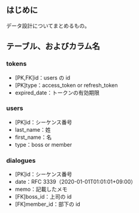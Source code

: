## はじめに

データ設計についてまとめるもの。

## テーブル、およびカラム名

### tokens

- [PK,FK]id：users の id
- [PK]type：access_token or refresh_token
- expired_date：トークンの有効期限

### users

- [PK]id：シーケンス番号
- last_name：姓
- first_name：名
- type：boss or member

### dialogues

- [PK]id：シーケンス番号
- date：RFC 3339（2020-01-01T01:01:01+09:00）
- memo：記載したメモ
- [FK]boss_id：上司の id
- [FK]member_id：部下の id
